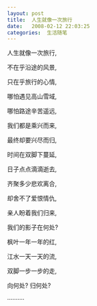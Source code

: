 ```yaml
---
layout: post
title:  人生就像一次旅行
date:   2008-02-12 22:03:25
categories:  生活随笔
---
```


人生就像一次旅行,

不在乎沿途的风景,

只在乎旅行的心情,

哪怕遇见高山雪域,

哪怕路途辛苦遥远,

我们都是乘兴而来,

最终却要兴尽而归,

时间在双脚下蔓延,

日子点点滴滴逝去,

齐聚多少悲欢离合,

却舍不了爱恨情仇,

亲人盼着我们归来,

我们的影子在何处?

枫叶一年一年的红,

江水一天一天的流,

双脚一步一步的走,

向何处? 归何处?

··········